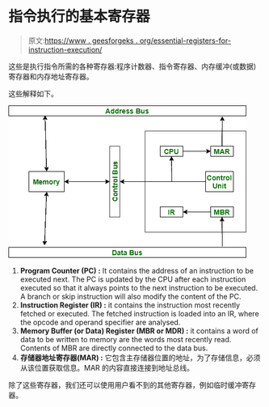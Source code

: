 # 指令执行的基本寄存器

> 原文:[https://www . geesforgeks . org/essential-registers-for-instruction-execution/](https://www.geeksforgeeks.org/essential-registers-for-instruction-execution/)

这些是执行指令所需的各种寄存器:程序计数器、指令寄存器、内存缓冲(或数据)寄存器和内存地址寄存器。

这些解释如下。

![](img/2e51ceb092751d1fc2ee43f9aa7ca604.png)

1.  **Program Counter (PC) :**
    It contains the address of an instruction to be executed next. The PC is updated by the CPU after each instruction executed so that it always points to the next instruction to be executed. A branch or skip instruction will also modify the content of the PC.
2.  **Instruction Register (IR) :**
    it contains the instruction most recently fetched or executed. The fetched instruction is loaded into an IR, where the opcode and operand specifier are analysed.
3.  **Memory Buffer (or Data) Register (MBR or MDR) :**
    it contains a word of data to be written to memory are the words most recently read. Contents of MBR are directly connected to the data bus.
4.  **存储器地址寄存器(MAR) :**
    它包含主存储器位置的地址，为了存储信息，必须从该位置获取信息。MAR 的内容直接连接到地址总线。

除了这些寄存器，我们还可以使用用户看不到的其他寄存器，例如临时缓冲寄存器。